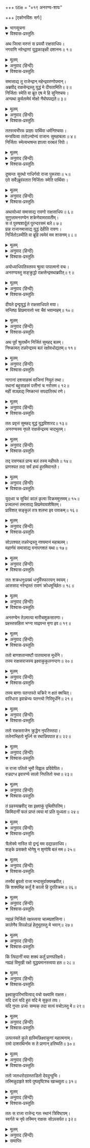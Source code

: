 +++
title = "०१९ अनरण्य-शापः"

+++
[एकोनविंशः सर्गः]



<details><summary>भागसूचना</summary>

19. रावणके द्वारा अनरण्यका वध तथा उनके द्वारा उसे शापकी प्राप्ति
</details>

<details open><summary>विश्वास-प्रस्तुतिः</summary>

अथ जित्वा मरुत्तं स प्रययौ राक्षसाधिपः।  
नगराणि नरेन्द्राणां युद्धकाङ्क्षी दशाननः॥ १॥
</details>

<details><summary>मूलम्</summary>

अथ जित्वा मरुत्तं स प्रययौ राक्षसाधिपः।  
नगराणि नरेन्द्राणां युद्धकाङ्क्षी दशाननः॥ १॥
</details>

<details><summary>अनुवाद (हिन्दी)</summary>

(अगस्त्यजी कहते हैं—रघुनन्दन!) पूर्वोक्त रूपसे राजा मरुत्तको जीतनेके पश्चात् राक्षसराज दशग्रीव क्रमशः अन्य नरेशोंके नगरोंमें भी युद्धकी इच्छासे गया॥ १॥
</details>

<details open><summary>विश्वास-प्रस्तुतिः</summary>

समासाद्य तु राजेन्द्रान् महेन्द्रवरुणोपमान्।  
अब्रवीद् राक्षसेन्द्रस्तु युद्धं मे दीयतामिति॥ २॥  
निर्जिताः स्मेति वा ब्रूत एष मे हि सुनिश्चयः।  
अन्यथा कुर्वतामेवं मोक्षो नैवोपपद्यते॥ ३॥
</details>

<details><summary>मूलम्</summary>

समासाद्य तु राजेन्द्रान् महेन्द्रवरुणोपमान्।  
अब्रवीद् राक्षसेन्द्रस्तु युद्धं मे दीयतामिति॥ २॥  
निर्जिताः स्मेति वा ब्रूत एष मे हि सुनिश्चयः।  
अन्यथा कुर्वतामेवं मोक्षो नैवोपपद्यते॥ ३॥
</details>

<details><summary>अनुवाद (हिन्दी)</summary>

महेन्द्र और वरुणके समान पराक्रमी उन महाराजोंके पास जाकर वह राक्षसराज उनसे कहता—‘राजाओ! तुम मेरे साथ युद्ध करो अथवा यह कह दो कि ‘हम हार गये।’ यही मेरा अच्छी तरह किया हुआ निश्चय है। इसके विपरीत करनेसे तुम्हें छुटकारा नहीं मिलेगा’॥ २-३॥
</details>

<details open><summary>विश्वास-प्रस्तुतिः</summary>

ततस्त्वभीरवः प्राज्ञाः पार्थिवा धर्मनिश्चयाः।  
मन्त्रयित्वा ततोऽन्योन्यं राजानः सुमहाबलाः॥ ४॥  
निर्जिताः स्मेत्यभाषन्त ज्ञात्वा वरबलं रिपोः।
</details>

<details><summary>मूलम्</summary>

ततस्त्वभीरवः प्राज्ञाः पार्थिवा धर्मनिश्चयाः।  
मन्त्रयित्वा ततोऽन्योन्यं राजानः सुमहाबलाः॥ ४॥  
निर्जिताः स्मेत्यभाषन्त ज्ञात्वा वरबलं रिपोः।
</details>

<details><summary>अनुवाद (हिन्दी)</summary>

तब निर्भय, बुद्धिमान् तथा धर्मपूर्ण विचार रखनेवाले बहुत-से महाबली राजा परस्पर सलाह करके शत्रुकी प्रबलताको समझकर बोले—‘राक्षसराज! हम तुमसे हार मान लेते हैं’॥ ४ १/२॥
</details>

<details open><summary>विश्वास-प्रस्तुतिः</summary>

दुष्यन्तः सुरथो गाधिर्गयो राजा पुरूरवाः॥ ५॥  
एते सर्वेऽब्रुवंस्तात निर्जिताः स्मेति पार्थिवाः।
</details>

<details><summary>मूलम्</summary>

दुष्यन्तः सुरथो गाधिर्गयो राजा पुरूरवाः॥ ५॥  
एते सर्वेऽब्रुवंस्तात निर्जिताः स्मेति पार्थिवाः।
</details>

<details><summary>अनुवाद (हिन्दी)</summary>

दुष्यन्त, सुरथ, गाधि, गय, राजा पुरूरवा—इन सभी भूपालोंने अपने-अपने राजत्वकालमें रावणके सामने अपनी पराजय स्वीकार कर ली॥ ५ १/२॥
</details>

<details open><summary>विश्वास-प्रस्तुतिः</summary>

अथायोध्यां समासाद्य रावणो राक्षसाधिपः॥ ६॥  
सुगुप्तामनरण्येन शक्रेणेवामरावतीम्।  
स तं पुरुषशार्दूलं पुरन्दरसमं बले॥ ७॥  
प्राह राजानमासाद्य युद्धं देहीति रावणः।  
निर्जितोऽस्मीति वा ब्रूहि त्वमेवं मम शासनम्॥ ८॥
</details>

<details><summary>मूलम्</summary>

अथायोध्यां समासाद्य रावणो राक्षसाधिपः॥ ६॥  
सुगुप्तामनरण्येन शक्रेणेवामरावतीम्।  
स तं पुरुषशार्दूलं पुरन्दरसमं बले॥ ७॥  
प्राह राजानमासाद्य युद्धं देहीति रावणः।  
निर्जितोऽस्मीति वा ब्रूहि त्वमेवं मम शासनम्॥ ८॥
</details>

<details><summary>अनुवाद (हिन्दी)</summary>

इसके बाद राक्षसोंका राजा रावण इन्द्रद्वारा सुरक्षित अमरावतीकी भाँति महाराज अनरण्यद्वारा पालित अयोध्यापुरीमें आया। वहाँ पुरन्दर (इन्द्र)-के समान पराक्रमी पुरुषसिंह राजा अनरण्यसे मिलकर बोला—‘राजन्! तुम मुझसे युद्ध करनेका वचन दो अथवा कह दो कि ‘मैं हार गया।’ यही मेरा आदेश है’॥ ६—८॥
</details>

<details open><summary>विश्वास-प्रस्तुतिः</summary>

अयोध्याधिपतिस्तस्य श्रुत्वा पापात्मनो वचः।  
अनरण्यस्तु सङ्क्रुद्धो राक्षसेन्द्रमथाब्रवीत्॥ ९॥
</details>

<details><summary>मूलम्</summary>

अयोध्याधिपतिस्तस्य श्रुत्वा पापात्मनो वचः।  
अनरण्यस्तु सङ्क्रुद्धो राक्षसेन्द्रमथाब्रवीत्॥ ९॥
</details>

<details><summary>अनुवाद (हिन्दी)</summary>

उस पापात्माकी वह बात सुनकर अयोध्यानरेश अनरण्यको बड़ा क्रोध हुआ और वे उस राक्षसराजसे बोले—॥ ९॥
</details>

<details open><summary>विश्वास-प्रस्तुतिः</summary>

दीयते द्वन्द्वयुद्धं ते राक्षसाधिपते मया।  
सन्तिष्ठ क्षिप्रमायत्तो भव चैवं भवाम्यहम्॥ १०॥
</details>

<details><summary>मूलम्</summary>

दीयते द्वन्द्वयुद्धं ते राक्षसाधिपते मया।  
सन्तिष्ठ क्षिप्रमायत्तो भव चैवं भवाम्यहम्॥ १०॥
</details>

<details><summary>अनुवाद (हिन्दी)</summary>

‘निशाचरपते! मैं तुम्हें द्वन्द्वयुद्धका अवसर देता हूँ। ठहरो, शीघ्र युद्धके लिये तैयार हो जाओ। मैं भी तैयार हो रहा हूँ’॥ १०॥
</details>

<details open><summary>विश्वास-प्रस्तुतिः</summary>

अथ पूर्वं श्रुतार्थेन निर्जितं सुमहद् बलम्।  
निष्क्रामत् तन्नरेन्द्रस्य बलं रक्षोवधोद्यतम्॥ ११॥
</details>

<details><summary>मूलम्</summary>

अथ पूर्वं श्रुतार्थेन निर्जितं सुमहद् बलम्।  
निष्क्रामत् तन्नरेन्द्रस्य बलं रक्षोवधोद्यतम्॥ ११॥
</details>

<details><summary>अनुवाद (हिन्दी)</summary>

राजाने रावणकी दिग्विजयकी बात पहलेसे ही सुन रखी थी, इसलिये उन्होंने बहुत बड़ी सेना इकट्ठी कर ली थी। नरेशकी वह सारी सेना उस समय राक्षसके वधके लिये उत्साहित हो नगरसे बाहर निकली॥ ११॥
</details>

<details open><summary>विश्वास-प्रस्तुतिः</summary>

नागानां दशसाहस्रं वाजिनां नियुतं तथा।  
रथानां बहुसाहस्रं पत्तीनां च नरोत्तम॥ १२॥  
महीं सञ्छाद्य निष्क्रान्तं सपदातिरथं रणे।
</details>

<details><summary>मूलम्</summary>

नागानां दशसाहस्रं वाजिनां नियुतं तथा।  
रथानां बहुसाहस्रं पत्तीनां च नरोत्तम॥ १२॥  
महीं सञ्छाद्य निष्क्रान्तं सपदातिरथं रणे।
</details>

<details><summary>अनुवाद (हिन्दी)</summary>

नरश्रेष्ठ श्रीराम! दस हजार हाथीसवार, एक लाख घुड़सवार, कई हजार रथी और पैदल सैनिक पृथ्वीको आच्छादित करके युद्धके लिये आगे बढ़े। रथों और पैदलोंसहित सारी सेना रणक्षेत्रमें जा पहुँची॥ १२ १/२॥
</details>

<details open><summary>विश्वास-प्रस्तुतिः</summary>

ततः प्रवृत्तं सुमहद् युद्धं युद्धविशारद॥ १३॥  
अनरण्यस्य नृपते राक्षसेन्द्रस्य चाद्भुतम्।
</details>

<details><summary>मूलम्</summary>

ततः प्रवृत्तं सुमहद् युद्धं युद्धविशारद॥ १३॥  
अनरण्यस्य नृपते राक्षसेन्द्रस्य चाद्भुतम्।
</details>

<details><summary>अनुवाद (हिन्दी)</summary>

युद्धविशारद रघुवीर! फिर तो राजा अनरण्य और निशाचर रावणमें बड़ा अद्भुत संग्राम होने लगा॥ १३ १/२॥
</details>

<details open><summary>विश्वास-प्रस्तुतिः</summary>

तद् रावणबलं प्राप्य बलं तस्य महीपतेः॥ १४॥  
प्राणश्यत तदा सर्वं हव्यं हुतमिवानले।
</details>

<details><summary>मूलम्</summary>

तद् रावणबलं प्राप्य बलं तस्य महीपतेः॥ १४॥  
प्राणश्यत तदा सर्वं हव्यं हुतमिवानले।
</details>

<details><summary>अनुवाद (हिन्दी)</summary>

उस समय राजाकी सारी सेना रावणकी सेनाके साथ टक्कर लेकर उसी तरह नष्ट होने लगी, जैसे अग्निमें दी हुई आहुति पूर्णतः भस्म हो जाती है॥ १४ १/२॥
</details>

<details open><summary>विश्वास-प्रस्तुतिः</summary>

युद्‍ध्वा च सुचिरं कालं कृत्वा विक्रममुत्तमम्॥ १५॥  
प्रज्वलन्तं तमासाद्य क्षिप्रमेवावशेषितम्।  
प्राविशत् सङ्कुलं तत्र शलभा इव पावकम्॥ १६॥
</details>

<details><summary>मूलम्</summary>

युद्‍ध्वा च सुचिरं कालं कृत्वा विक्रममुत्तमम्॥ १५॥  
प्रज्वलन्तं तमासाद्य क्षिप्रमेवावशेषितम्।  
प्राविशत् सङ्कुलं तत्र शलभा इव पावकम्॥ १६॥
</details>

<details><summary>अनुवाद (हिन्दी)</summary>

उस सेनाने बहुत देरतक युद्ध किया, बड़ा पराक्रम दिखाया; परंतु तेजस्वी रावणका सामना करके वह बहुत थोड़ी संख्यामें शेष रह गयी और अन्ततोगत्वा जैसे पतिङ्गे आगमें जलकर भस्म हो जाते हैं, उसी प्रकार कालके गालमें चली गयी॥ १५-१६॥
</details>

<details open><summary>विश्वास-प्रस्तुतिः</summary>

सोऽपश्यत् तन्नरेन्द्रस्तु नश्यमानं महाबलम्।  
महार्णवं समासाद्य वनापगशतं यथा॥ १७॥
</details>

<details><summary>मूलम्</summary>

सोऽपश्यत् तन्नरेन्द्रस्तु नश्यमानं महाबलम्।  
महार्णवं समासाद्य वनापगशतं यथा॥ १७॥
</details>

<details><summary>अनुवाद (हिन्दी)</summary>

राजाने देखा, मेरी विशाल सेना उसी प्रकार नष्ट होती चली जा रही है, जैसे जलसे भरी हुई सैकड़ों नदियाँ महासागरके पास पहुँचकर उसीमें विलीन हो जाती हैं॥ १७॥
</details>

<details open><summary>विश्वास-प्रस्तुतिः</summary>

ततः शक्रधनुःप्रख्यं धनुर्विस्फारयन् स्वयम्।  
आससाद नरेन्द्रस्तं रावणं क्रोधमूर्च्छितः॥ १८॥
</details>

<details><summary>मूलम्</summary>

ततः शक्रधनुःप्रख्यं धनुर्विस्फारयन् स्वयम्।  
आससाद नरेन्द्रस्तं रावणं क्रोधमूर्च्छितः॥ १८॥
</details>

<details><summary>अनुवाद (हिन्दी)</summary>

तब महाराज अनरण्य क्रोधसे मूर्छित हो अपने इन्द्रधनुषके समान महान् शरासनको टंकारते हुए रावणका सामना करनेके लिये आये॥ १८॥
</details>

<details open><summary>विश्वास-प्रस्तुतिः</summary>

अनरण्येन तेऽमात्या मारीचशुकसारणाः।  
प्रहस्तसहिता भग्ना व्यद्रवन्त मृगा इव॥ १९॥
</details>

<details><summary>मूलम्</summary>

अनरण्येन तेऽमात्या मारीचशुकसारणाः।  
प्रहस्तसहिता भग्ना व्यद्रवन्त मृगा इव॥ १९॥
</details>

<details><summary>अनुवाद (हिन्दी)</summary>

फिर तो जैसे सिंहको देखकर मृग भाग जाते हैं, उसी प्रकार मारीच, शुक, सारण तथा प्रहस्त—ये चारों राक्षस मन्त्री राजा अनरण्यसे परास्त होकर भाग खड़े हुए॥ १९॥
</details>

<details open><summary>विश्वास-प्रस्तुतिः</summary>

ततो बाणशतान्यष्टौ पातयामास मूर्धनि।  
तस्य राक्षसराजस्य इक्ष्वाकुकुलनन्दनः॥ २०॥
</details>

<details><summary>मूलम्</summary>

ततो बाणशतान्यष्टौ पातयामास मूर्धनि।  
तस्य राक्षसराजस्य इक्ष्वाकुकुलनन्दनः॥ २०॥
</details>

<details><summary>अनुवाद (हिन्दी)</summary>

तत्पश्चात् इक्ष्वाकुवंशको आनन्दित करनेवाले राजा अनरण्यने राक्षसराज रावणके मस्तकपर आठ सौ बाण मारे॥ २०॥
</details>

<details open><summary>विश्वास-प्रस्तुतिः</summary>

तस्य बाणाः पतन्तस्ते चक्रिरे न क्षतं क्वचित्।  
वारिधारा इवाभ्रेभ्यः पतन्त्यो गिरिमूर्धनि॥ २१॥
</details>

<details><summary>मूलम्</summary>

तस्य बाणाः पतन्तस्ते चक्रिरे न क्षतं क्वचित्।  
वारिधारा इवाभ्रेभ्यः पतन्त्यो गिरिमूर्धनि॥ २१॥
</details>

<details><summary>अनुवाद (हिन्दी)</summary>

परंतु जैसे बादलोंसे पर्वतशिखरपर गिरती हुई जलधाराएँ उसे क्षति नहीं पहुँचातीं, उसी प्रकार वे बरसते हुए बाण उस निशाचरके शरीरपर कहीं घाव न कर सके॥ २१॥
</details>

<details open><summary>विश्वास-प्रस्तुतिः</summary>

ततो राक्षसराजेन क्रुद्धेन नृपतिस्तदा।  
तलेनाभिहतो मूर्ध्नि स रथान्निपपात ह॥ २२॥
</details>

<details><summary>मूलम्</summary>

ततो राक्षसराजेन क्रुद्धेन नृपतिस्तदा।  
तलेनाभिहतो मूर्ध्नि स रथान्निपपात ह॥ २२॥
</details>

<details><summary>अनुवाद (हिन्दी)</summary>

इसके बाद राक्षसराजने कुपित होकर राजाके मस्तकपर एक तमाचा मारा। इससे आहत होकर राजा रथसे नीचे गिर पड़े॥ २२॥
</details>

<details open><summary>विश्वास-प्रस्तुतिः</summary>

स राजा पतितो भूमौ विह्वलः प्रविवेपितः।  
वज्रदग्ध इवारण्ये सालो निपतितो यथा॥ २३॥
</details>

<details><summary>मूलम्</summary>

स राजा पतितो भूमौ विह्वलः प्रविवेपितः।  
वज्रदग्ध इवारण्ये सालो निपतितो यथा॥ २३॥
</details>

<details><summary>अनुवाद (हिन्दी)</summary>

जैसे वनमें वज्रपातसे दग्ध हुआ साखूका वृक्ष धराशायी हो जाता है, उसी प्रकार राजा अनरण्य व्याकुल हो भूमिपर गिरे और थर-थर काँपने लगे॥ २३॥
</details>

<details open><summary>विश्वास-प्रस्तुतिः</summary>

तं प्रहस्याब्रवीद् रक्ष इक्ष्वाकुं पृथिवीपतिम्।  
किमिदानीं फलं प्राप्तं त्वया मां प्रति युध्यता॥ २४॥
</details>

<details><summary>मूलम्</summary>

तं प्रहस्याब्रवीद् रक्ष इक्ष्वाकुं पृथिवीपतिम्।  
किमिदानीं फलं प्राप्तं त्वया मां प्रति युध्यता॥ २४॥
</details>

<details><summary>अनुवाद (हिन्दी)</summary>

यह देख रावण जोर-जोरसे हँस पड़ा और उन इक्ष्वाकुवंशी नरेशसे बोला—‘इस समय मेरे साथ युद्ध करके तुमने क्या फल प्राप्त किया है?॥ २४॥
</details>

<details open><summary>विश्वास-प्रस्तुतिः</summary>

त्रैलोक्ये नास्ति यो द्वन्द्वं मम दद्यान्नराधिप।  
शङ्के प्रसक्तो भोगेषु न शृणोषि बलं मम॥ २५॥
</details>

<details><summary>मूलम्</summary>

त्रैलोक्ये नास्ति यो द्वन्द्वं मम दद्यान्नराधिप।  
शङ्के प्रसक्तो भोगेषु न शृणोषि बलं मम॥ २५॥
</details>

<details><summary>अनुवाद (हिन्दी)</summary>

‘नरेश्वर! तीनों लोकोंमें कोई ऐसा वीर नहीं है, जो मुझे द्वन्द्वयुद्ध दे सके। जान पड़ता है तुमने भोगोंमें अधिक आसक्त रहनेके कारण मेरे बल-पराक्रमको नहीं सुना था’॥ २५॥
</details>

<details open><summary>विश्वास-प्रस्तुतिः</summary>

तस्यैवं ब्रुवतो राजा मन्दासुर्वाक्यमब्रवीत्।  
किं शक्यमिह कर्तुं वै कालो हि दुरतिक्रमः॥ २६॥
</details>

<details><summary>मूलम्</summary>

तस्यैवं ब्रुवतो राजा मन्दासुर्वाक्यमब्रवीत्।  
किं शक्यमिह कर्तुं वै कालो हि दुरतिक्रमः॥ २६॥
</details>

<details><summary>अनुवाद (हिन्दी)</summary>

राजाकी प्राणशक्ति क्षीण हो रही थी। उन्होंने इस प्रकार बातें करनेवाले रावणका वचन सुनकर कहा—‘राक्षसराज! अब यहाँ क्या किया जा सकता है? क्योंकि कालका उल्लङ्घन करना अत्यन्त दुष्कर है॥ २६॥
</details>

<details open><summary>विश्वास-प्रस्तुतिः</summary>

नह्यहं निर्जितो रक्षस्त्वया चात्मप्रशंसिना।  
कालेनैव विपन्नोऽहं हेतुभूतस्तु मे भवान्॥ २७॥
</details>

<details><summary>मूलम्</summary>

नह्यहं निर्जितो रक्षस्त्वया चात्मप्रशंसिना।  
कालेनैव विपन्नोऽहं हेतुभूतस्तु मे भवान्॥ २७॥
</details>

<details><summary>अनुवाद (हिन्दी)</summary>

‘राक्षस! तू अपने मुँहसे अपनी प्रशंसा कर रहा है; किंतु तूने जो आज मुझे पराजित किया है, इसमें काल ही कारण है। वास्तवमें कालने ही मुझे मारा है। तू तो मेरी मृत्युमें निमित्तमात्र बन गया है॥ २७॥
</details>

<details open><summary>विश्वास-प्रस्तुतिः</summary>

किं त्विदानीं मया शक्यं कर्तुं प्राणपरिक्षये।  
नह्यहं विमुखी रक्षो युद्ध्यमानस्त्वया हतः॥ २८॥
</details>

<details><summary>मूलम्</summary>

किं त्विदानीं मया शक्यं कर्तुं प्राणपरिक्षये।  
नह्यहं विमुखी रक्षो युद्ध्यमानस्त्वया हतः॥ २८॥
</details>

<details><summary>अनुवाद (हिन्दी)</summary>

‘मेरे प्राण जा रहे हैं, अतः इस समय मैं क्या कर सकता हूँ? निशाचर! मुझे संतोष है कि मैंने युद्धसे मुँह नहीं मोड़ा। युद्ध करता हुआ ही मैं तेरे हाथसे मारा गया हूँ॥ २८॥
</details>

<details open><summary>विश्वास-प्रस्तुतिः</summary>

इक्ष्वाकुपरिभावित्वाद् वचो वक्ष्यामि राक्षस।  
यदि दत्तं यदि हुतं यदि मे सुकृतं तपः।  
यदि गुप्ताः प्रजाः सम्यक् तदा सत्यं वचोऽस्तु मे॥ २९॥
</details>

<details><summary>मूलम्</summary>

इक्ष्वाकुपरिभावित्वाद् वचो वक्ष्यामि राक्षस।  
यदि दत्तं यदि हुतं यदि मे सुकृतं तपः।  
यदि गुप्ताः प्रजाः सम्यक् तदा सत्यं वचोऽस्तु मे॥ २९॥
</details>

<details><summary>अनुवाद (हिन्दी)</summary>

‘परंतु राक्षस! तूने अपने व्यङ्‍ग्यपूर्ण वचनसे इक्ष्वाकुकुलका अपमान किया है, इसलिये मैं तुझे शाप दूँगा—तेरे लिये अमङ्गलजनक बात कहूँगा। यदि मैंने दान, पुण्य, होम और तप किये हों, यदि मेरे द्वारा धर्मके अनुसार प्रजाजनोंका ठीक-ठीक पालन हुआ हो तो मेरी बात सत्य होकर रहे॥ २९॥
</details>

<details open><summary>विश्वास-प्रस्तुतिः</summary>

उत्पत्स्यते कुले ह्यस्मिन्निक्ष्वाकूणां महात्मनाम्।  
रामो दाशरथिर्नाम स ते प्राणान् हरिष्यति॥ ३०॥
</details>

<details><summary>मूलम्</summary>

उत्पत्स्यते कुले ह्यस्मिन्निक्ष्वाकूणां महात्मनाम्।  
रामो दाशरथिर्नाम स ते प्राणान् हरिष्यति॥ ३०॥
</details>

<details><summary>अनुवाद (हिन्दी)</summary>

‘महात्मा इक्ष्वाकुवंशी नरेशोंके इस वंशमें ही दशरथनन्दन श्रीराम प्रकट होंगे, जो तेरे प्राणोंका अपहरण करेंगे’॥ ३०॥
</details>

<details open><summary>विश्वास-प्रस्तुतिः</summary>

ततो जलधरोदग्रस्ताडितो देवदुन्दुभिः।  
तस्मिन्नुदाहृते शापे पुष्पवृष्टिश्च खाच्च्युता॥ ३१॥
</details>

<details><summary>मूलम्</summary>

ततो जलधरोदग्रस्ताडितो देवदुन्दुभिः।  
तस्मिन्नुदाहृते शापे पुष्पवृष्टिश्च खाच्च्युता॥ ३१॥
</details>

<details><summary>अनुवाद (हिन्दी)</summary>

राजाके इस प्रकार शाप देते ही मेघके समान गम्भीर स्वरमें देवताओंकी दुन्दुभि बज उठी और आकाशसे फूलोंकी वर्षा होने लगी॥ ३१॥
</details>

<details open><summary>विश्वास-प्रस्तुतिः</summary>

ततः स राजा राजेन्द्र गतः स्थानं त्रिविष्टपम्।  
स्वर्गते च नृपे तस्मिन् राक्षसः सोऽपसर्पत॥ ३२॥
</details>

<details><summary>मूलम्</summary>

ततः स राजा राजेन्द्र गतः स्थानं त्रिविष्टपम्।  
स्वर्गते च नृपे तस्मिन् राक्षसः सोऽपसर्पत॥ ३२॥
</details>

<details><summary>अनुवाद (हिन्दी)</summary>

राजाधिराज श्रीराम! तदनन्तर राजा अनरण्य स्वर्गलोकको सिधारे। उनके स्वर्गगामी हो जानेपर राक्षस रावण वहाँसे अन्यत्र चला गया॥ ३२॥
</details>

<details><summary>समाप्तिः</summary>

इत्यार्षे श्रीमद्रामायणे वाल्मीकीये आदिकाव्ये उत्तरकाण्डे एकोनविंशः सर्गः॥ १९॥  
इस प्रकार श्रीवाल्मीकिनिर्मित आर्षरामायण आदिकाव्यके उत्तरकाण्डमें उन्नीसवाँ सर्ग पूरा हुआ॥ १९॥
</details>

